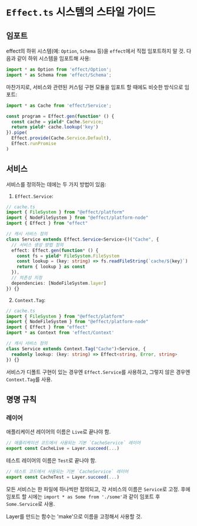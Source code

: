 # `Effect.ts` 시스템의 스타일 가이드

## 임포트

effect의 하위 시스템(예: `Option`, `Schema` 등)을 `effect`에서 직접 임포트하지 말 것.
다음과 같이 하위 시스템을 임포트해 사용:

```typescript
import * as Option from 'effect/Option';
import * as Schema from 'effect/Schema';
```

마찬가지로, 서비스와 관련된 커스텀 구현 모듈을 임포트 할 때에도 비슷한 방식으로 임포트:

```typescript
import * as Cache from 'effect/Service';

const program = Effect.gen(function* () {
  const cache = yield* Cache.Service;
  return yield* cache.lookup('key')
}).pipe(
  Effect.provide(Cache.Service.Default),
  Effect.runPromise
)
```

## 서비스

서비스를 정의하는 데에는 두 가지 방법이 있음:

1. `Effect.Service`:

```typescript
// cache.ts
import { FileSystem } from "@effect/platform"
import { NodeFileSystem } from "@effect/platform-node"
import { Effect } from "effect"

// 캐시 서비스 정의
class Service extends Effect.Service<Service>()("Cache", {
  // 서비스 생성 방법 정의
  effect: Effect.gen(function* () {
    const fs = yield* FileSystem.FileSystem
    const lookup = (key: string) => fs.readFileString(`cache/${key}`)
    return { lookup } as const
  }),
  // 의존성 지정
  dependencies: [NodeFileSystem.layer]
}) {}
```

2. `Context.Tag`:

```typescript
// cache.ts
import { FileSystem } from "@effect/platform"
import { NodeFileSystem } from "@effect/platform-node"
import { Effect } from "effect"
import * as Context from 'effect/Context'

// 캐시 서비스 정의
class Service extends Context.Tag("Cache")<Service, {
  readonly lookup: (key: string) => Effect<string, Error, string>
}) {}
```

서비스가 디폴트 구현이 있는 경우엔 `Effect.Service`를 사용하고,
그렇지 않은 경우엔 `Context.Tag`를 사용.

## 명명 규칙

### 레이어

애플리케이션 레이어의 이름은 `Live`로 끝나야 함.
```typescript
// 애플리케이션 코드에서 사용되는 기본 `CacheService` 레이어
export const CacheLive = Layer.succeed(...)
```

테스트 레이어의 이름은 `Test`로 끝나야 함.
```typescript
// 테스트 코드에서 사용되는 기본 `CacheService` 레이어
export const CacheTest = Layer.succeed(...)
```

모든 서비스는 한 파일에 하나씩만 정의되고, 각 서비스의 이름은 `Service`로 고정.
후에 임포트 할 시에는 `import * as Some from './some'`과 같이 임포트 후 `Some.Service`로 사용.

Layer를 만드는 함수는 'make'으로 이름을 고정해서 사용할 것.
